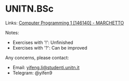 # UNITN.BSc

Links: [Computer Programming 1 [146140] - MARCHETTO](https://didatticaonline.unitn.it/dol/course/view.php?id=39259)

Notes:
- Exercises with '!': Unfinished
- Exercises with '?': Can be improved

Any concerns, please contact:
- Email: yifeng.li@studenti.unitn.it
- Telegram: @yifen9
